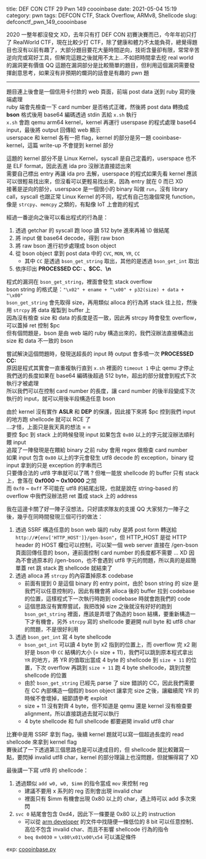 title: DEF CON CTF 29 Pwn 149 coooinbase 
date: 2021-05-04 15:19
category: pwn
tags: DEFCON CTF, Stack Overflow, ARMv8, Shellcode
slug: defconctf_pwn_149_coooinbase

2020 一整年都沒發文 XD，去年只有打 DEF CON 初賽決賽而已，今年年初只打了 RealWorld CTF，現在比較少打 CTF，除了健康和體力不太能負荷，總覺得題目也沒有以前有趣了，大部分題目要花大量時間逆向，技術含量卻有限，常常辛苦逆向完或寫好工具，但解完這題之後就用不太上...不如把時間拿去挖 real world 的漏洞更有價值 QQ 這題在漏洞部分是比較簡單的題目，但利用這個漏洞需要發揮創意思考，如果沒有非預期的爛洞的話會是有趣的 pwn 題

* * *

題目連上後會是一個信用卡付款的 web 頁面，前端 post data 送到 ruby 寫的後端處理  
ruby 端會先檢查一下 card number 是否格式正確，然後將 post data 轉換成 **bson** 格式後用 base64 編碼透過 stdin 丟給 `x.sh` 執行  
`x.sh` 會跑 qemu arm64 kernel，kernel 再運行 userspase 的程式處理 base64 input，最後將 output 回傳給 web 顯示  
userspace 和 kernel 各有一把 flag，kernel 的部分是另一題 cooinbase-kernel，這篇 write-up 不會提到 kernel 部分   

這題的 kernel 部分不是 Linux Kernel，syscall 是自己定義的，userspace 也不是 ELF format，因此丟進 ida pro 沒辦法直接認出來  
需要自己標出 entry 再讓 ida pro 去解，userspace 的程式如果先看 kernel 應該可以很輕易找出來，但沒看可以更輕易找出來，因為 entry 就在 0 而已 XD  
接著是逆向的部分，userspace 是一個很小的 binary 叫做 `run`，沒有 library call，syscall 也跟正常 Linux Kernel 的不同，程式有自己包幾個常見 function，像是 `strcpy`、`memcpy` 之類的，有點像 IoT 上會跑的程式  

經過一番逆向之後可以看出程式的行為是：

1. 透過 getchar 的 syscall 跑 loop 讀 512 byte 進來再補 \0 做結尾
2. 將 input 做 base64 decode，得到 raw bson
3. 將 raw bson 進行初步處理成 bson object
4. 從 bson object 拿到 post data 中的 `CVC`, `MON`, `YR`, `CC`
    - 其中 `CC` 是透過 `bson_get_string` 取出，其他的是透過 `bson_get_int` 取出
5. 依序印出 **PROCESSED CC: **、**$CC**、**\n**

程式的漏洞在 `bson_get_string`，裡面會發生 stack overflow  
bson string 的格式是：`"\x02" + ename + "\x00" + p32(size) + data + "\x00"`  
`bson_get_string` 會先取得 size，再用類似 alloca 的行為將 stack 往上拉，然後用 `strcpy` 將 data 複製到 buffer 上  
因為沒有檢查 size 和 data 的長度是否一致，因此再 strcpy 時會發生 overflow，可以蓋掉 ret 控制 $pc   
但有個問題是，bson 是由 web 端的 ruby 構造出來的，我們沒辦法直接構造出 size 和 data 不一致的 bson  

嘗試解決這個問題時，發現送超長的 input 時 output 會多噴一次 **PROCESSED CC:**  
原因是程式其實會一直重複執行直到 `x.sh` 裡面的 `timeout 1` 中止 qemu 才停止  
我們送的長度如果在 base64 編碼後超過 512 byte，超出的部分就會到程式下次執行才被處理  
所以我們可以在控制 card number 的長度，讓 card number 的後半段變成下次執行的 input，就可以用後半段構造任意 bson  

由於 kernel 沒有實作 **ASLR** 和 **DEP** 的保護，因此接下來將 $pc 控到我們 input 的地方跑 shellcode 就可以 RCE 了  
...才怪，上面只是我天真的想法 = =  
要控 $pc 到 stack 上的時候發現 input 如果包含 `0x80` 以上的字元就沒辦法順利餵 input  
追蹤了一陣發現是在餵給 binary 之前 ruby 會用 regex 做檢查 card number  
如果 input 包含 `0x80` 以上的字元會發生 utf8 decode 的 exception，binary 從 input 拿到的只是 exception 的字串而已  
只要傳合法的 utf8 字串就可以了嗎 ? 但唯一能放 shellcode 的 buffer 只有 stack 上，會落在 **0xf000 ~ 0x10000** 之間  
而 `0xf0` ~ `0xff` 不可能在 utf8 的結尾出現，也就是說在 string-based 的 overflow 中我們沒辦法把 ret 蓋成 stack 上的 address  

我在這邊卡關了好一陣子沒想法，只好請求隊友的支援 QQ 大家努力一陣子之後，幾乎在同時間發現三個可行的做法：

1. 透過 SSRF 構造任意的 bson
    web 端的 ruby 是將 post form 轉送給 `http://#{env['HTTP_HOST']}/gen-bson"`，但 HTTP_HOST 是從 HTTP header 的 HOST 欄位可以控制，可以架一個 web server 直接在 /gen-bson 頁面回傳任意的 bson，連前面控制 card number 的長度都不需要 ... XD 因為不會過原本的 /gen-bson，也不會遇到 utf8 字元的問題，所以真的是超簡單蓋 ret 跳 stack 跑 shellcode 就結束了
2. 透過 alloca 將 `strcpy` 的內容蓋掉原本 codebase
    - 前面有提到 0 是這個 binary 的 entry point，由於 bson string 的 size 是我們可以任意控制的，因此有機會將 alloca 後的 buffer 拉到 codebase 的位置，這樣程式下一次執行時跑到 codebase 時就會跑我們的 code
    - 這個思路沒有實際嘗試，我把改掉 size 之後就沒有好好的跑到 `bson_get_string` 裡面，應該是弄壞了偽造的 bson 結構，要重新構造一下才有機會，另外 `strcpy` 寫的 shellcode 要避開 null byte 和 utf8 char 的問題，不是很好利用
3. 透過 `bson_get_int` 寫 4 byte shellcode
    - `bson_get_int` 可以讀 4 byte 到 x2 指到的位置上，而 overflow 完 x2 剛好是 bson 中 `CC` 結構的大小 (= size + 11)，我們可以跳到原本程式拿出 `YR` 的地方，將 YR 的值取出當成 4 byte 的 shellcode 到 `size + 11` 的位置，下次 overflow 再跳到 `size + 11` 跑 4 byte shellcode，跳到完整 shellcode 的位置
    - 由於 `bson_get_string` 已經先 parse 了 size 錯誤的 CC，因此我們需要在 CC 內部構造一個假的 bson object 讓拿完 size 之後，讓繼續爬 YR 的時候不會壞掉，細節請參考 exploit
    - size + 11 沒有對齊 4 byte，但不知道是 qemu 還是 kernel 沒有檢查要 alignment，所以直接跳過去就可以執行
    - 4 byte shellcode 和 full shellcode 都要避開 invalid utf8 char

比賽中是用 SSRF 拿到 flag，後續 kernel 題就可以寫一個超過長度的 read shellcode 來拿到 kernel flag  
賽後試了一下透過第三個思路也是可以達成目的，但 shellcode 就比較難寫一點，要閃掉 invalid utf8 char，kernel 的部分理論上也沒問題，但就懶得寫了 XD   

最後講一下寫 utf8 的 shellcode：
 
1. 透過類似 `add w0, w0, $imm` 的指令當成 `mov` 來控制 reg
    - 建議不要用 x 系列的 reg 否則會出現 invalid char
    - 裡面只有 $imm 有機會出現 0x80 以上的 char，遇上時可以 add 多次來閃
2. `svc 0` 結尾會包含 0xd4，因此下一條要是 0x80 以上的 instruction
    - 可以從 [arm developer](https://developer.arm.com/documentation/ddi0596/2021-03/Base-Instructions/B-cond--Branch-conditionally-?lang=en) 的文件中找隨便一條低位的 8 bit 可以任意控制、高位不包含 invalid char、而且不影響 shellcode 行為的指令
    - `beq 0x0030` = `\x80\x01\x00\x54` 可以滿足條件

exp: [coooinbase.py]({filename}/exp/coooinbase.py)
